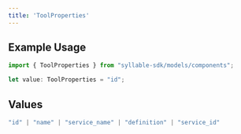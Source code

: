```yaml
---
title: 'ToolProperties'
---
```


## Example Usage

```typescript
import { ToolProperties } from "syllable-sdk/models/components";

let value: ToolProperties = "id";
```

## Values

```typescript
"id" | "name" | "service_name" | "definition" | "service_id"
```